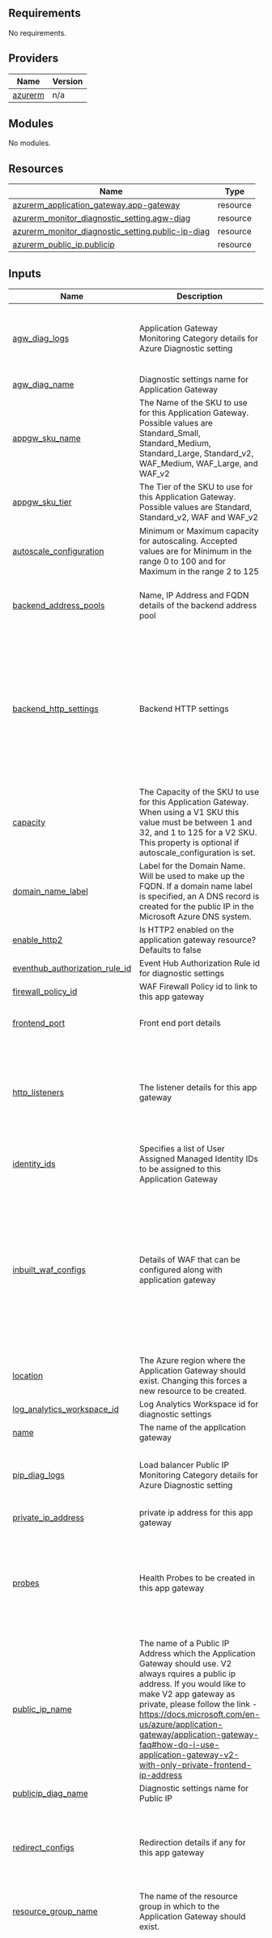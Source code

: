 ## Requirements

No requirements.

## Providers

| Name | Version |
|------|---------|
| <a name="provider_azurerm"></a> [azurerm](#provider\_azurerm) | n/a |

## Modules

No modules.

## Resources

| Name | Type |
|------|------|
| [azurerm_application_gateway.app-gateway](https://registry.terraform.io/providers/hashicorp/azurerm/latest/docs/resources/application_gateway) | resource |
| [azurerm_monitor_diagnostic_setting.agw-diag](https://registry.terraform.io/providers/hashicorp/azurerm/latest/docs/resources/monitor_diagnostic_setting) | resource |
| [azurerm_monitor_diagnostic_setting.public-ip-diag](https://registry.terraform.io/providers/hashicorp/azurerm/latest/docs/resources/monitor_diagnostic_setting) | resource |
| [azurerm_public_ip.publicip](https://registry.terraform.io/providers/hashicorp/azurerm/latest/docs/resources/public_ip) | resource |

## Inputs

| Name | Description | Type | Default | Required |
|------|-------------|------|---------|:--------:|
| <a name="input_agw_diag_logs"></a> [agw\_diag\_logs](#input\_agw\_diag\_logs) | Application Gateway Monitoring Category details for Azure Diagnostic setting | `list(string)` | <pre>[<br>  "ApplicationGatewayAccessLog",<br>  "ApplicationGatewayPerformanceLog",<br>  "ApplicationGatewayFirewallLog"<br>]</pre> | no |
| <a name="input_agw_diag_name"></a> [agw\_diag\_name](#input\_agw\_diag\_name) | Diagnostic settings name for Application Gateway | `string` | n/a | yes |
| <a name="input_appgw_sku_name"></a> [appgw\_sku\_name](#input\_appgw\_sku\_name) | The Name of the SKU to use for this Application Gateway. Possible values are Standard\_Small, Standard\_Medium, Standard\_Large, Standard\_v2, WAF\_Medium, WAF\_Large, and WAF\_v2 | `string` | n/a | yes |
| <a name="input_appgw_sku_tier"></a> [appgw\_sku\_tier](#input\_appgw\_sku\_tier) | The Tier of the SKU to use for this Application Gateway. Possible values are Standard, Standard\_v2, WAF and WAF\_v2 | `string` | n/a | yes |
| <a name="input_autoscale_configuration"></a> [autoscale\_configuration](#input\_autoscale\_configuration) | Minimum or Maximum capacity for autoscaling. Accepted values are for Minimum in the range 0 to 100 and for Maximum in the range 2 to 125 | <pre>object({<br>    min_capacity = number<br>    max_capacity = number<br>  })</pre> | `null` | no |
| <a name="input_backend_address_pools"></a> [backend\_address\_pools](#input\_backend\_address\_pools) | Name, IP Address and FQDN details of the backend address pool | <pre>map(object({<br>    ip_addresses = list(string)<br>    fqdns        = list(string)<br>  }))</pre> | n/a | yes |
| <a name="input_backend_http_settings"></a> [backend\_http\_settings](#input\_backend\_http\_settings) | Backend HTTP settings | <pre>map(object({<br>    path                                = string<br>    protocol                            = string<br>    port                                = number<br>    request_timeout                     = number<br>    probe_name                          = string<br>    conn_draining_enabled               = bool<br>    conn_draining_timeout               = number<br>    cookie_based_affinity               = string<br>    affinity_cookie_name                = string<br>    pick_host_name_from_backend_address = bool<br>    host_name                           = string<br>  }))</pre> | n/a | yes |
| <a name="input_capacity"></a> [capacity](#input\_capacity) | The Capacity of the SKU to use for this Application Gateway. When using a V1 SKU this value must be between 1 and 32, and 1 to 125 for a V2 SKU. This property is optional if autoscale\_configuration is set. | `number` | n/a | yes |
| <a name="input_domain_name_label"></a> [domain\_name\_label](#input\_domain\_name\_label) | Label for the Domain Name. Will be used to make up the FQDN. If a domain name label is specified, an A DNS record is created for the public IP in the Microsoft Azure DNS system. | `string` | `null` | no |
| <a name="input_enable_http2"></a> [enable\_http2](#input\_enable\_http2) | Is HTTP2 enabled on the application gateway resource? Defaults to false | `bool` | `null` | no |
| <a name="input_eventhub_authorization_rule_id"></a> [eventhub\_authorization\_rule\_id](#input\_eventhub\_authorization\_rule\_id) | Event Hub Authorization Rule id for diagnostic settings | `string` | `null` | no |
| <a name="input_firewall_policy_id"></a> [firewall\_policy\_id](#input\_firewall\_policy\_id) | WAF Firewall Policy id to link to this app gateway | `string` | `null` | no |
| <a name="input_frontend_port"></a> [frontend\_port](#input\_frontend\_port) | Front end port details | <pre>map(object({<br>    port = number<br>  }))</pre> | n/a | yes |
| <a name="input_http_listeners"></a> [http\_listeners](#input\_http\_listeners) | The listener details for this app gateway | <pre>map(object({<br>    frontend_ip_configuration_name = string<br>    frontend_port_name             = string<br>    protocol                       = string<br>    host_name                      = string<br>    host_names                     = list(string)<br>    ssl_certificate_name           = string<br>  }))</pre> | n/a | yes |
| <a name="input_identity_ids"></a> [identity\_ids](#input\_identity\_ids) | Specifies a list of User Assigned Managed Identity IDs to be assigned to this Application Gateway | `list(string)` | `null` | no |
| <a name="input_inbuilt_waf_configs"></a> [inbuilt\_waf\_configs](#input\_inbuilt\_waf\_configs) | Details of WAF that can be configured along with application gateway | <pre>object({<br>    enabled          = bool<br>    firewall_mode    = string<br>    rule_set_type    = string<br>    rule_set_version = string<br>    exclusions = list(object({<br>      match_variable          = string<br>      selector_match_operator = string<br>      selector                = string<br>    }))<br>    disabled_rule_groups = list(object({<br>      rule_group_name = string<br>      rules           = list(string)<br>    }))<br>  })</pre> | <pre>{<br>  "disabled_rule_groups": [],<br>  "enabled": false,<br>  "exclusions": [],<br>  "firewall_mode": null,<br>  "rule_set_type": null,<br>  "rule_set_version": null<br>}</pre> | no |
| <a name="input_location"></a> [location](#input\_location) | The Azure region where the Application Gateway should exist. Changing this forces a new resource to be created. | `string` | `"eastus"` | no |
| <a name="input_log_analytics_workspace_id"></a> [log\_analytics\_workspace\_id](#input\_log\_analytics\_workspace\_id) | Log Analytics Workspace id for diagnostic settings | `string` | n/a | yes |
| <a name="input_name"></a> [name](#input\_name) | The name of the application gateway | `string` | n/a | yes |
| <a name="input_pip_diag_logs"></a> [pip\_diag\_logs](#input\_pip\_diag\_logs) | Load balancer Public IP Monitoring Category details for Azure Diagnostic setting | `list(string)` | <pre>[<br>  "DDoSProtectionNotifications",<br>  "DDoSMitigationFlowLogs",<br>  "DDoSMitigationReports"<br>]</pre> | no |
| <a name="input_private_ip_address"></a> [private\_ip\_address](#input\_private\_ip\_address) | private ip address for this app gateway | `string` | n/a | yes |
| <a name="input_probes"></a> [probes](#input\_probes) | Health Probes to be created in this app gateway | <pre>map(object({<br>    interval                                  = number<br>    path                                      = string<br>    protocol                                  = string<br>    timeout                                   = number<br>    unhealthy_threshold                       = number<br>    pick_host_name_from_backend_http_settings = bool<br>    host                                      = string<br>  }))</pre> | n/a | yes |
| <a name="input_public_ip_name"></a> [public\_ip\_name](#input\_public\_ip\_name) | The name of a Public IP Address which the Application Gateway should use. V2 always rquires a public ip address. If you would like to make V2 app gateway as private, please follow the link - https://docs.microsoft.com/en-us/azure/application-gateway/application-gateway-faq#how-do-i-use-application-gateway-v2-with-only-private-frontend-ip-address | `string` | `null` | no |
| <a name="input_publicip_diag_name"></a> [publicip\_diag\_name](#input\_publicip\_diag\_name) | Diagnostic settings name for Public IP | `string` | `null` | no |
| <a name="input_redirect_configs"></a> [redirect\_configs](#input\_redirect\_configs) | Redirection details if any for this app gateway | <pre>map(object({<br>    redirect_type        = string<br>    target_listener_name = string<br>    target_url           = string<br>    include_path         = string<br>    include_query_string = string<br>  }))</pre> | `{}` | no |
| <a name="input_resource_group_name"></a> [resource\_group\_name](#input\_resource\_group\_name) | The name of the resource group in which to the Application Gateway should exist. | `string` | n/a | yes |
| <a name="input_rewrite_rule_sets"></a> [rewrite\_rule\_sets](#input\_rewrite\_rule\_sets) | Rewrite rule set details | <pre>map(object({<br>    rewrite_rule = map(object({<br>      rule_sequence = number<br>      condition = list(object({<br>        variable    = string<br>        pattern     = string<br>        ignore_case = string<br>        negate      = string<br>      }))<br>      request_header_configuration = list(object({<br>        header_name  = string<br>        header_value = string<br>      }))<br>      response_header_configuration = list(object({<br>        header_name  = string<br>        header_value = string<br>      }))<br>    }))<br>  }))</pre> | `{}` | no |
| <a name="input_routing_rules"></a> [routing\_rules](#input\_routing\_rules) | Routing rules that determines the traffic destination | <pre>map(object({<br>    rule_type                   = string<br>    http_listener_name          = string<br>    backend_address_pool_name   = string<br>    backend_http_settings_name  = string<br>    redirect_configuration_name = string<br>    priority                    = number<br>    url_path_map_name           = string<br>    rewrite_rule_set_name       = string<br>  }))</pre> | n/a | yes |
| <a name="input_ssl_certificates"></a> [ssl\_certificates](#input\_ssl\_certificates) | SSL Certificate details if its listening on port 443 | <pre>map(object({<br>    data                = string<br>    password            = string<br>    key_vault_secret_id = string<br>  }))</pre> | `{}` | no |
| <a name="input_storage_account_id"></a> [storage\_account\_id](#input\_storage\_account\_id) | Storage account id for diagnostic settings | `string` | `null` | no |
| <a name="input_subnet_id"></a> [subnet\_id](#input\_subnet\_id) | The ID of the Subnet. | `string` | n/a | yes |
| <a name="input_tags"></a> [tags](#input\_tags) | A mapping of tags to assign to the resource. | `map(string)` | n/a | yes |
| <a name="input_trusted_root_certificates"></a> [trusted\_root\_certificates](#input\_trusted\_root\_certificates) | Trusted CA Cert details if its not a well known CA | <pre>map(object({<br>    data               = string<br>    kv_trusted_cert_id = string<br>  }))</pre> | `{}` | no |
| <a name="input_url_path_map"></a> [url\_path\_map](#input\_url\_path\_map) | URL Path based Routing details. This is required if routing rule type is set as PathBasedRouting | <pre>map(object({<br>    default_backend_address_pool_name   = string<br>    default_backend_http_settings_name  = string<br>    default_redirect_configuration_name = string<br>    default_rewrite_rule_set_name       = string<br>    path_rule = map(object({<br>      paths                      = list(string)<br>      backend_http_settings_name = string<br>      backend_address_pool_name  = string<br>      rewrite_rule_set_name      = string<br>      redirect_configuration_name = string<br>    }))<br>  }))</pre> | `{}` | no |
| <a name="input_zones"></a> [zones](#input\_zones) | A list of Availability Zones | `list(string)` | `[]` | no |

## Outputs

| Name | Description |
|------|-------------|
| <a name="output_app_gateway_id"></a> [app\_gateway\_id](#output\_app\_gateway\_id) | The ID of the Application Gateway. |
| <a name="output_fqdn"></a> [fqdn](#output\_fqdn) | n/a |
| <a name="output_ip_address"></a> [ip\_address](#output\_ip\_address) | n/a |

